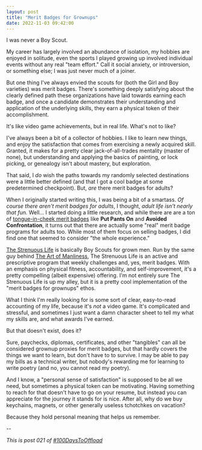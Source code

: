 ```yaml
---
layout: post
title: "Merit Badges for Grownups"
date: 2022-11-03 09:42:00
---
```

I was never a Boy Scout.

My career has largely involved an abundance of isolation, my hobbies are enjoyed in solitude, even the sports I played growing up involved individual events without any real "team effort." Call it social anxiety, or introversion, or something else; I was just never much of a joiner.

But one thing I've always envied the scouts for (both the Girl and Boy varieties) was merit badges. There's something deeply satisfying about the clearly defined path these organizations have laid towards earning each badge, and once a candidate demonstrates their understanding and application of the underlying skills, they earn a physical token of their accomplishment.

It's like video game achievements, but in real life. What's not to like?

I've always been a bit of a collector of hobbies. I like to learn new things, and enjoy the satisfaction that comes from exercising a newly acquired skill. Granted, it makes for a pretty clear jack-of-all-trades mentality (master of none), but understanding and applying the basics of painting, or lock picking, or genealogy isn't about mastery, but exploration.

That said, I _do_ wish the paths towards my randomly selected destinations were a little better defined (and that I got a cool badge at some predetermined checkpoint). But, _are_ there merit badges for adults?

When I originally started writing this, I was being a bit of a smartass. *Of course there aren't merit badges for adults*, I thought, *adult life isn't nearly that fun.* Well... I started doing a little research, and while there are are a ton of [tongue-in-cheek merit badges](https://www.amazon.com/dp/B07VMBK1MT) like **Put Pants On** and **Avoided Confrontation**,  it turns out that there are actually some "real" merit badge programs for adults too. While most of them focus on selling badges, I did find one that seemed to consider "the whole experience."

[The Strenuous Life](https://strenuouslife.co/) is basically Boy Scouts for grown men. Run by the same guy behind [The Art of Manliness](https://www.artofmanliness.com/), The Strenuous Life is an active and prescriptive program that weekly challenges and, yes, merit badges. With an emphasis on physical fitness, accountability, and self-improvement, it's a pretty compelling (albeit expensive) offering. I'm not entirely sure The Strenuous Life is up my alley, but it is a pretty cool implementation of the "merit badges for grownups" ethos.

What I think I'm really looking for is some sort of clear, easy-to-read accounting of my life, because it's _not_ a video game. It's complicated and stressful, and sometimes I just want a damn character sheet to tell my what my skills are, and what awards I've earned.

But that doesn't exist, does it?

Sure, paychecks, diplomas, certificates, and other "tangibles" can all be considered grownup proxies for merit badges, but that hardly covers the things we want to learn, but don't have to to survive. I may be able to pay my bills as a technical writer, but nobody's rewarding me for learning to write poetry (and no, you cannot read my poetry).

And I know, a "personal sense of satisfaction" is supposed to be all we need, but sometimes a physical token can be motivating. Having something to reach for that doesn't have to go on your resume, but instead you can appreciate for the journey it stands for is nice. After all, why do we buy keychains, magnets, or other generally useless tchotchkes on vacation?

Because they hold personal meaning that helps us remember.

--

_This is post 021 of [#100DaysToOffload](https://100daystooffload.com/)_